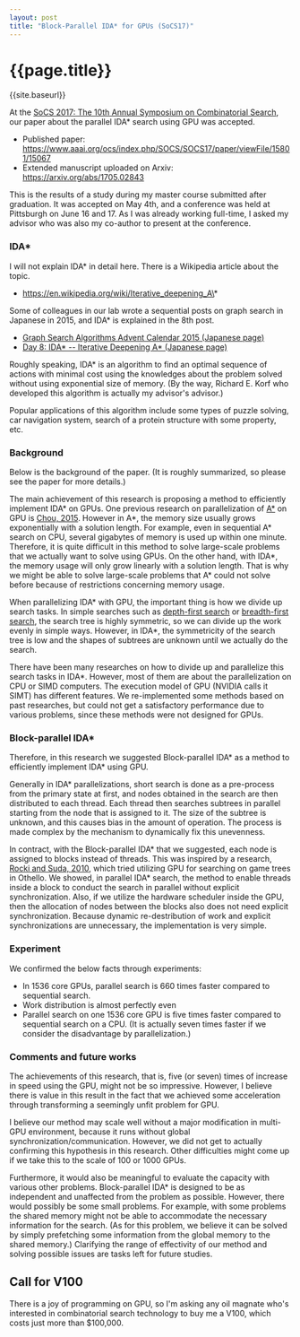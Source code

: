 ```yaml
---
layout: post
title: "Block-Parallel IDA* for GPUs (SoCS17)"
---
```


{{page.title}}
=============

{{site.baseurl}}

At the [SoCS 2017: The 10th Annual Symposium on Combinatorial Search](http://socs17.dreamhosters.com/index.html), our paper about the parallel IDA\* search using GPU was accepted.

* Published paper: https://www.aaai.org/ocs/index.php/SOCS/SOCS17/paper/viewFile/15801/15067
* Extended manuscript uploaded on Arxiv: https://arxiv.org/abs/1705.02843

This is the results of a study during my master course submitted after graduation. It was accepted on May 4th, and a conference was held at Pittsburgh on June 16 and 17. As I was already working full-time, I asked my advisor who was also my co-author to present at the conference.

### IDA\*
I will not explain IDA\* in detail here. There is a Wikipedia article about the topic.
* https://en.wikipedia.org/wiki/Iterative_deepening_A\*

Some of colleagues in our lab wrote a sequential posts on graph search in Japanese in 2015, and IDA\* is explained in the 8th post.

* [Graph Search Algorithms Advent Calendar 2015 (Japanese page)](http://qiita.com/advent-calendar/2015/graphsearch)
* [Day 8: IDA\* -- Iterative Deepening A\* (Japanese page)](http://qiita.com/guicho271828/items/b3e885c5bde5bf7183c2)

Roughly speaking, IDA\* is an algorithm to find an optimal sequence of actions with minimal cost using the knowledges about the problem solved without using exponential size of memory. (By the way, Richard E. Korf who developed this algorithm is actually my advisor's advisor.)

Popular applications of this algorithm include some types of puzzle solving, car navigation system, search of a protein structure with some property, etc.

### Background
Below is the background of the paper. (It is roughly summarized, so please see the paper for more details.)

The main achievement of this research is proposing a method to efficiently implement IDA\* on GPUs. One previous research on parallelization of [A\*](https://en.wikipedia.org/wiki/A*_search_algorithm) on GPU is [Chou, 2015](https://www.aaai.org/ocs/index.php/AAAI/AAAI15/paper/viewFile/9620/9366). However in A\*, the memory size usually grows exponentially with a solution length. For example, even in sequential A\* search on CPU, several gigabytes of memory is used up within one minute. Therefore, it is quite difficult in this method to solve large-scale problems that we actually want to solve using GPUs. On the other hand, with IDA\*, the memory usage will only grow linearly with a solution length. That is why we might be able to solve large-scale problems that A\* could not solve before because of restrictions concerning memory usage.

When parallelizing IDA\* with GPU, the important thing is how we divide up search tasks. In simple searches such as [depth-first search](https://en.wikipedia.org/wiki/Depth-first_search) or [breadth-first search](https://en.wikipedia.org/wiki/Breadth-first_search), the search tree is highly symmetric, so we can divide up the work evenly in simple ways. However, in IDA\*, the symmetricity of the search tree is low and the shapes of subtrees are unknown until we actually do the search.

There have been many researches on how to divide up and parallelize this search tasks in IDA\*. However, most of them are about the parallelization on CPU or SIMD computers. The execution model of GPU (NVIDIA calls it SIMT) has different features. We re-implemented some methods based on past researches, but could not get a satisfactory performance due to various problems, since these methods were not designed for GPUs.

### Block-parallel IDA\*
Therefore, in this research we suggested Block-parallel IDA\* as a method to efficiently implement IDA\* using GPU.

Generally in IDA\* parallelizations, short search is done as a pre-process from the primary state at first, and nodes obtained in the search are then distributed to each thread. Each thread then searches subtrees in parallel starting from the node that is assigned to it. The size of the subtree is unknown, and this causes bias in the amount of operation. The process is made complex by the mechanism to dynamically fix this unevenness.

In contract, with the Block-parallel IDA\* that we suggested, each node is assigned to blocks instead of threads. This was inspired by a research, [Rocki and Suda, 2010](https://link.springer.com/chapter/10.1007%2F978-3-642-14390-8_47), which tried utilizing GPU for searching on game trees in Othello. We showed, in parallel IDA\* search, the method to enable threads inside a block to conduct the search in parallel without explicit synchronization. Also, if we utilize the hardware scheduler inside the GPU, then the allocation of nodes between the blocks also does not need explicit synchronization. Because dynamic re-destribution of work and explicit synchronizations are unnecessary, the implementation is very simple.

### Experiment

We confirmed the below facts through experiments:

* In 1536 core GPUs, parallel search is 660 times faster compared to sequential search.
* Work distribution is almost perfectly even
* Parallel search on one 1536 core GPU is five times faster compared to sequential search on a CPU. (It is actually seven times faster if we consider the disadvantage by parallelization.)

### Comments and future works
The achievements of this research, that is, five (or seven) times of increase in speed using the GPU, might not be so impressive. However, I believe there is value in this result in the fact that we achieved some acceleration through transforming a seemingly unfit problem for GPU.

I believe our method may scale well without a major modification in multi-GPU environment, because it runs without global synchronization/communication. However, we did not get to actually confirming this hypothesis in this research. Other difficulties might come up if we take this to the scale of 100 or 1000 GPUs.

Furthermore, it would also be meaningful to evaluate the capacity with various other problems. Block-parallel IDA\* is designed to be as independent and unaffected from the problem as possible.  However, there would possibly be some small problems. For example, with some problems the shared memory might not be able to accommodate the necessary information for the search. (As for this problem, we believe it can be solved by simply prefetching some information from the global memory to the shared memory.) Clarifying the range of effectivity of our method and solving possible issues are tasks left for future studies.

## Call for V100
There is a joy of programming on GPU, so I'm asking any oil magnate who's interested in combinatorial search technology to buy me a V100, which costs just more than $100,000.
